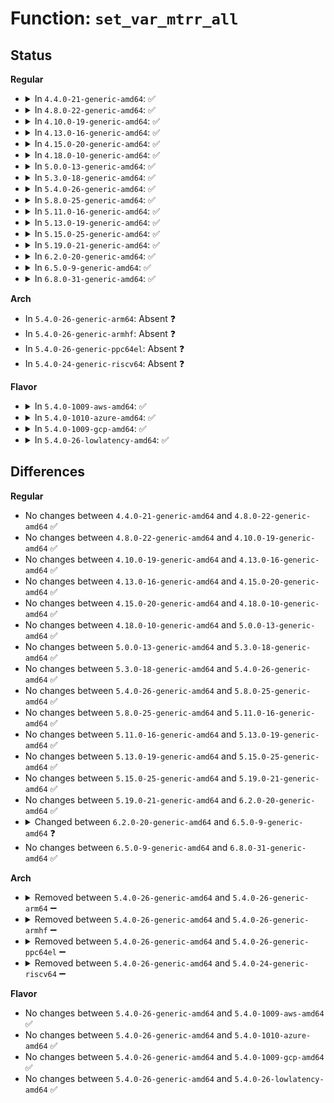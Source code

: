 # Function: <code>set_var_mtrr_all</code>

## Status
<b>Regular</b>
<ul>
<li>
<details>
<summary>In <code>4.4.0-21-generic-amd64</code>: ✅</summary>

```c
void set_var_mtrr_all(unsigned int address_bits)
```

```json
{
  "name": "set_var_mtrr_all",
  "collision_type": "Unique Static",
  "inline_type": "No",
  "funcs": [
    {
      "addr": 18446744071595015659,
      "name": "set_var_mtrr_all",
      "external": false,
      "loc": "arch/x86/kernel/cpu/mtrr/cleanup.c:213",
      "file": "arch/x86/kernel/cpu/mtrr/cleanup.c",
      "inline": "seen, unknown",
      "caller_inline": [],
      "caller_func": [
        "arch/x86/kernel/cpu/mtrr/cleanup.c:mtrr_cleanup"
      ]
    }
  ],
  "symbols": [
    {
      "addr": 18446744071595015659,
      "name": "set_var_mtrr_all",
      "section": ".init.text",
      "bind": "STB_LOCAL",
      "size": 141
    }
  ]
}
```
</details>
</li>
<li>
<details>
<summary>In <code>4.8.0-22-generic-amd64</code>: ✅</summary>

```c
void set_var_mtrr_all(unsigned int address_bits)
```

```json
{
  "name": "set_var_mtrr_all",
  "collision_type": "Unique Static",
  "inline_type": "No",
  "funcs": [
    {
      "addr": 18446744071595180358,
      "name": "set_var_mtrr_all",
      "external": false,
      "loc": "arch/x86/kernel/cpu/mtrr/cleanup.c:212",
      "file": "arch/x86/kernel/cpu/mtrr/cleanup.c",
      "inline": "seen, unknown",
      "caller_inline": [],
      "caller_func": [
        "arch/x86/kernel/cpu/mtrr/cleanup.c:mtrr_cleanup",
        "arch/x86/kernel/cpu/mtrr/cleanup.c:mtrr_cleanup"
      ]
    }
  ],
  "symbols": [
    {
      "addr": 18446744071595180358,
      "name": "set_var_mtrr_all",
      "section": ".init.text",
      "bind": "STB_LOCAL",
      "size": 141
    }
  ]
}
```
</details>
</li>
<li>
<details>
<summary>In <code>4.10.0-19-generic-amd64</code>: ✅</summary>

```c
void set_var_mtrr_all(unsigned int address_bits)
```

```json
{
  "name": "set_var_mtrr_all",
  "collision_type": "Unique Static",
  "inline_type": "No",
  "funcs": [
    {
      "addr": 18446744071595423570,
      "name": "set_var_mtrr_all",
      "external": false,
      "loc": "arch/x86/kernel/cpu/mtrr/cleanup.c:212",
      "file": "arch/x86/kernel/cpu/mtrr/cleanup.c",
      "inline": "seen, unknown",
      "caller_inline": [],
      "caller_func": [
        "arch/x86/kernel/cpu/mtrr/cleanup.c:mtrr_cleanup",
        "arch/x86/kernel/cpu/mtrr/cleanup.c:mtrr_cleanup"
      ]
    }
  ],
  "symbols": [
    {
      "addr": 18446744071595423570,
      "name": "set_var_mtrr_all",
      "section": ".init.text",
      "bind": "STB_LOCAL",
      "size": 141
    }
  ]
}
```
</details>
</li>
<li>
<details>
<summary>In <code>4.13.0-16-generic-amd64</code>: ✅</summary>

```c
void set_var_mtrr_all(unsigned int address_bits)
```

```json
{
  "name": "set_var_mtrr_all",
  "collision_type": "Unique Static",
  "inline_type": "No",
  "funcs": [
    {
      "addr": 18446744071596343681,
      "name": "set_var_mtrr_all",
      "external": false,
      "loc": "arch/x86/kernel/cpu/mtrr/cleanup.c:212",
      "file": "arch/x86/kernel/cpu/mtrr/cleanup.c",
      "inline": "seen, unknown",
      "caller_inline": [],
      "caller_func": [
        "arch/x86/kernel/cpu/mtrr/cleanup.c:mtrr_cleanup",
        "arch/x86/kernel/cpu/mtrr/cleanup.c:mtrr_cleanup"
      ]
    }
  ],
  "symbols": [
    {
      "addr": 18446744071596343681,
      "name": "set_var_mtrr_all",
      "section": ".init.text",
      "bind": "STB_LOCAL",
      "size": 142
    }
  ]
}
```
</details>
</li>
<li>
<details>
<summary>In <code>4.15.0-20-generic-amd64</code>: ✅</summary>

```c
void set_var_mtrr_all(unsigned int address_bits)
```

```json
{
  "name": "set_var_mtrr_all",
  "collision_type": "Unique Static",
  "inline_type": "No",
  "funcs": [
    {
      "addr": 18446744071602661773,
      "name": "set_var_mtrr_all",
      "external": false,
      "loc": "arch/x86/kernel/cpu/mtrr/cleanup.c:212",
      "file": "arch/x86/kernel/cpu/mtrr/cleanup.c",
      "inline": "seen, unknown",
      "caller_inline": [],
      "caller_func": [
        "arch/x86/kernel/cpu/mtrr/cleanup.c:mtrr_cleanup",
        "arch/x86/kernel/cpu/mtrr/cleanup.c:mtrr_cleanup"
      ]
    }
  ],
  "symbols": [
    {
      "addr": 18446744071602661773,
      "name": "set_var_mtrr_all",
      "section": ".init.text",
      "bind": "STB_LOCAL",
      "size": 142
    }
  ]
}
```
</details>
</li>
<li>
<details>
<summary>In <code>4.18.0-10-generic-amd64</code>: ✅</summary>

```c
void set_var_mtrr_all(unsigned int address_bits)
```

```json
{
  "name": "set_var_mtrr_all",
  "collision_type": "Unique Static",
  "inline_type": "No",
  "funcs": [
    {
      "addr": 18446744071602834091,
      "name": "set_var_mtrr_all",
      "external": false,
      "loc": "arch/x86/kernel/cpu/mtrr/cleanup.c:212",
      "file": "arch/x86/kernel/cpu/mtrr/cleanup.c",
      "inline": "seen, unknown",
      "caller_inline": [],
      "caller_func": [
        "arch/x86/kernel/cpu/mtrr/cleanup.c:mtrr_cleanup",
        "arch/x86/kernel/cpu/mtrr/cleanup.c:mtrr_cleanup"
      ]
    }
  ],
  "symbols": [
    {
      "addr": 18446744071602834091,
      "name": "set_var_mtrr_all",
      "section": ".init.text",
      "bind": "STB_LOCAL",
      "size": 141
    }
  ]
}
```
</details>
</li>
<li>
<details>
<summary>In <code>5.0.0-13-generic-amd64</code>: ✅</summary>

```c
void set_var_mtrr_all(unsigned int address_bits)
```

```json
{
  "name": "set_var_mtrr_all",
  "collision_type": "Unique Static",
  "inline_type": "No",
  "funcs": [
    {
      "addr": 18446744071604628075,
      "name": "set_var_mtrr_all",
      "external": false,
      "loc": "arch/x86/kernel/cpu/mtrr/cleanup.c:212",
      "file": "arch/x86/kernel/cpu/mtrr/cleanup.c",
      "inline": "seen, unknown",
      "caller_inline": [],
      "caller_func": [
        "arch/x86/kernel/cpu/mtrr/cleanup.c:mtrr_cleanup",
        "arch/x86/kernel/cpu/mtrr/cleanup.c:mtrr_cleanup"
      ]
    }
  ],
  "symbols": [
    {
      "addr": 18446744071604628075,
      "name": "set_var_mtrr_all",
      "section": ".init.text",
      "bind": "STB_LOCAL",
      "size": 141
    }
  ]
}
```
</details>
</li>
<li>
<details>
<summary>In <code>5.3.0-18-generic-amd64</code>: ✅</summary>

```c
void set_var_mtrr_all(unsigned int address_bits)
```

```json
{
  "name": "set_var_mtrr_all",
  "collision_type": "Unique Static",
  "inline_type": "No",
  "funcs": [
    {
      "addr": 18446744071604725269,
      "name": "set_var_mtrr_all",
      "external": false,
      "loc": "arch/x86/kernel/cpu/mtrr/cleanup.c:212",
      "file": "arch/x86/kernel/cpu/mtrr/cleanup.c",
      "inline": "seen, unknown",
      "caller_inline": [],
      "caller_func": [
        "arch/x86/kernel/cpu/mtrr/cleanup.c:mtrr_cleanup",
        "arch/x86/kernel/cpu/mtrr/cleanup.c:mtrr_cleanup"
      ]
    }
  ],
  "symbols": [
    {
      "addr": 18446744071604725269,
      "name": "set_var_mtrr_all",
      "section": ".init.text",
      "bind": "STB_LOCAL",
      "size": 138
    }
  ]
}
```
</details>
</li>
<li>
<details>
<summary>In <code>5.4.0-26-generic-amd64</code>: ✅</summary>

```c
void set_var_mtrr_all(unsigned int address_bits)
```

```json
{
  "name": "set_var_mtrr_all",
  "collision_type": "Unique Static",
  "inline_type": "No",
  "funcs": [
    {
      "addr": 18446744071604738393,
      "name": "set_var_mtrr_all",
      "external": false,
      "loc": "arch/x86/kernel/cpu/mtrr/cleanup.c:212",
      "file": "arch/x86/kernel/cpu/mtrr/cleanup.c",
      "inline": "seen, unknown",
      "caller_inline": [],
      "caller_func": [
        "arch/x86/kernel/cpu/mtrr/cleanup.c:mtrr_cleanup",
        "arch/x86/kernel/cpu/mtrr/cleanup.c:mtrr_cleanup"
      ]
    }
  ],
  "symbols": [
    {
      "addr": 18446744071604738393,
      "name": "set_var_mtrr_all",
      "section": ".init.text",
      "bind": "STB_LOCAL",
      "size": 138
    }
  ]
}
```
</details>
</li>
<li>
<details>
<summary>In <code>5.8.0-25-generic-amd64</code>: ✅</summary>

```c
void set_var_mtrr_all(unsigned int address_bits)
```

```json
{
  "name": "set_var_mtrr_all",
  "collision_type": "Unique Static",
  "inline_type": "No",
  "funcs": [
    {
      "addr": 18446744071609084631,
      "name": "set_var_mtrr_all",
      "external": false,
      "loc": "arch/x86/kernel/cpu/mtrr/cleanup.c:212",
      "file": "arch/x86/kernel/cpu/mtrr/cleanup.c",
      "inline": "seen, unknown",
      "caller_inline": [],
      "caller_func": [
        "arch/x86/kernel/cpu/mtrr/cleanup.c:mtrr_cleanup",
        "arch/x86/kernel/cpu/mtrr/cleanup.c:mtrr_cleanup"
      ]
    }
  ],
  "symbols": [
    {
      "addr": 18446744071609084631,
      "name": "set_var_mtrr_all",
      "section": ".init.text",
      "bind": "STB_LOCAL",
      "size": 143
    }
  ]
}
```
</details>
</li>
<li>
<details>
<summary>In <code>5.11.0-16-generic-amd64</code>: ✅</summary>

```c
void set_var_mtrr_all(unsigned int address_bits)
```

```json
{
  "name": "set_var_mtrr_all",
  "collision_type": "Unique Static",
  "inline_type": "No",
  "funcs": [
    {
      "addr": 18446744071612148394,
      "name": "set_var_mtrr_all",
      "external": false,
      "loc": "arch/x86/kernel/cpu/mtrr/cleanup.c:212",
      "file": "arch/x86/kernel/cpu/mtrr/cleanup.c",
      "inline": "seen, unknown",
      "caller_inline": [],
      "caller_func": [
        "arch/x86/kernel/cpu/mtrr/cleanup.c:mtrr_cleanup",
        "arch/x86/kernel/cpu/mtrr/cleanup.c:mtrr_cleanup"
      ]
    }
  ],
  "symbols": [
    {
      "addr": 18446744071612148394,
      "name": "set_var_mtrr_all",
      "section": ".init.text",
      "bind": "STB_LOCAL",
      "size": 143
    }
  ]
}
```
</details>
</li>
<li>
<details>
<summary>In <code>5.13.0-19-generic-amd64</code>: ✅</summary>

```c
void set_var_mtrr_all(unsigned int address_bits)
```

```json
{
  "name": "set_var_mtrr_all",
  "collision_type": "Unique Static",
  "inline_type": "No",
  "funcs": [
    {
      "addr": 18446744071614288100,
      "name": "set_var_mtrr_all",
      "external": false,
      "loc": "arch/x86/kernel/cpu/mtrr/cleanup.c:212",
      "file": "arch/x86/kernel/cpu/mtrr/cleanup.c",
      "inline": "seen, unknown",
      "caller_inline": [],
      "caller_func": [
        "arch/x86/kernel/cpu/mtrr/cleanup.c:mtrr_cleanup",
        "arch/x86/kernel/cpu/mtrr/cleanup.c:mtrr_cleanup"
      ]
    }
  ],
  "symbols": [
    {
      "addr": 18446744071614288100,
      "name": "set_var_mtrr_all",
      "section": ".init.text",
      "bind": "STB_LOCAL",
      "size": 143
    }
  ]
}
```
</details>
</li>
<li>
<details>
<summary>In <code>5.15.0-25-generic-amd64</code>: ✅</summary>

```c
void set_var_mtrr_all(unsigned int address_bits)
```

```json
{
  "name": "set_var_mtrr_all",
  "collision_type": "Unique Static",
  "inline_type": "No",
  "funcs": [
    {
      "addr": 18446744071615212763,
      "name": "set_var_mtrr_all",
      "external": false,
      "loc": "arch/x86/kernel/cpu/mtrr/cleanup.c:212",
      "file": "arch/x86/kernel/cpu/mtrr/cleanup.c",
      "inline": "seen, unknown",
      "caller_inline": [],
      "caller_func": [
        "arch/x86/kernel/cpu/mtrr/cleanup.c:mtrr_cleanup",
        "arch/x86/kernel/cpu/mtrr/cleanup.c:mtrr_cleanup"
      ]
    }
  ],
  "symbols": [
    {
      "addr": 18446744071615212763,
      "name": "set_var_mtrr_all",
      "section": ".init.text",
      "bind": "STB_LOCAL",
      "size": 319
    }
  ]
}
```
</details>
</li>
<li>
<details>
<summary>In <code>5.19.0-21-generic-amd64</code>: ✅</summary>

```c
void set_var_mtrr_all(unsigned int address_bits)
```

```json
{
  "name": "set_var_mtrr_all",
  "collision_type": "Unique Static",
  "inline_type": "No",
  "funcs": [
    {
      "addr": 18446744071616986398,
      "name": "set_var_mtrr_all",
      "external": false,
      "loc": "arch/x86/kernel/cpu/mtrr/cleanup.c:212",
      "file": "arch/x86/kernel/cpu/mtrr/cleanup.c",
      "inline": "seen, unknown",
      "caller_inline": [],
      "caller_func": [
        "arch/x86/kernel/cpu/mtrr/cleanup.c:mtrr_cleanup",
        "arch/x86/kernel/cpu/mtrr/cleanup.c:mtrr_cleanup"
      ]
    }
  ],
  "symbols": [
    {
      "addr": 18446744071616986398,
      "name": "set_var_mtrr_all",
      "section": ".init.text",
      "bind": "STB_LOCAL",
      "size": 314
    }
  ]
}
```
</details>
</li>
<li>
<details>
<summary>In <code>6.2.0-20-generic-amd64</code>: ✅</summary>

```c
void set_var_mtrr_all(unsigned int address_bits)
```

```json
{
  "name": "set_var_mtrr_all",
  "collision_type": "Unique Static",
  "inline_type": "No",
  "funcs": [
    {
      "addr": 18446744071627609648,
      "name": "set_var_mtrr_all",
      "external": false,
      "loc": "arch/x86/kernel/cpu/mtrr/cleanup.c:212",
      "file": "arch/x86/kernel/cpu/mtrr/cleanup.c",
      "inline": "seen, unknown",
      "caller_inline": [],
      "caller_func": [
        "arch/x86/kernel/cpu/mtrr/cleanup.c:mtrr_cleanup",
        "arch/x86/kernel/cpu/mtrr/cleanup.c:mtrr_cleanup"
      ]
    }
  ],
  "symbols": [
    {
      "addr": 18446744071627609648,
      "name": "set_var_mtrr_all",
      "section": ".init.text",
      "bind": "STB_LOCAL",
      "size": 420
    }
  ]
}
```
</details>
</li>
<li>
<details>
<summary>In <code>6.5.0-9-generic-amd64</code>: ✅</summary>

```c
void set_var_mtrr_all()
```

```json
{
  "name": "set_var_mtrr_all",
  "collision_type": "Unique Static",
  "inline_type": "No",
  "funcs": [
    {
      "addr": 18446744071619361520,
      "name": "set_var_mtrr_all",
      "external": false,
      "loc": "arch/x86/kernel/cpu/mtrr/cleanup.c:199",
      "file": "arch/x86/kernel/cpu/mtrr/cleanup.c",
      "inline": "seen, unknown",
      "caller_inline": [],
      "caller_func": [
        "arch/x86/kernel/cpu/mtrr/cleanup.c:mtrr_cleanup",
        "arch/x86/kernel/cpu/mtrr/cleanup.c:mtrr_cleanup"
      ]
    }
  ],
  "symbols": [
    {
      "addr": 18446744071619361520,
      "name": "set_var_mtrr_all",
      "section": ".init.text",
      "bind": "STB_LOCAL",
      "size": 427
    }
  ]
}
```
</details>
</li>
<li>
<details>
<summary>In <code>6.8.0-31-generic-amd64</code>: ✅</summary>

```c
void set_var_mtrr_all()
```

```json
{
  "name": "set_var_mtrr_all",
  "collision_type": "Unique Static",
  "inline_type": "No",
  "funcs": [
    {
      "addr": 18446744071621655408,
      "name": "set_var_mtrr_all",
      "external": false,
      "loc": "arch/x86/kernel/cpu/mtrr/cleanup.c:199",
      "file": "arch/x86/kernel/cpu/mtrr/cleanup.c",
      "inline": "seen, unknown",
      "caller_inline": [],
      "caller_func": [
        "arch/x86/kernel/cpu/mtrr/cleanup.c:mtrr_cleanup",
        "arch/x86/kernel/cpu/mtrr/cleanup.c:mtrr_cleanup"
      ]
    }
  ],
  "symbols": [
    {
      "addr": 18446744071621655408,
      "name": "set_var_mtrr_all",
      "section": ".init.text",
      "bind": "STB_LOCAL",
      "size": 427
    }
  ]
}
```
</details>
</li>
</ul>
<b>Arch</b>
<ul>
<li>
In <code>5.4.0-26-generic-arm64</code>: Absent ❓
</li>
<li>
In <code>5.4.0-26-generic-armhf</code>: Absent ❓
</li>
<li>
In <code>5.4.0-26-generic-ppc64el</code>: Absent ❓
</li>
<li>
In <code>5.4.0-24-generic-riscv64</code>: Absent ❓
</li>
</ul>
<b>Flavor</b>
<ul>
<li>
<details>
<summary>In <code>5.4.0-1009-aws-amd64</code>: ✅</summary>

```c
void set_var_mtrr_all(unsigned int address_bits)
```

```json
{
  "name": "set_var_mtrr_all",
  "collision_type": "Unique Static",
  "inline_type": "No",
  "funcs": [
    {
      "addr": 18446744071604664696,
      "name": "set_var_mtrr_all",
      "external": false,
      "loc": "arch/x86/kernel/cpu/mtrr/cleanup.c:212",
      "file": "arch/x86/kernel/cpu/mtrr/cleanup.c",
      "inline": "seen, unknown",
      "caller_inline": [],
      "caller_func": [
        "arch/x86/kernel/cpu/mtrr/cleanup.c:mtrr_cleanup",
        "arch/x86/kernel/cpu/mtrr/cleanup.c:mtrr_cleanup"
      ]
    }
  ],
  "symbols": [
    {
      "addr": 18446744071604664696,
      "name": "set_var_mtrr_all",
      "section": ".init.text",
      "bind": "STB_LOCAL",
      "size": 138
    }
  ]
}
```
</details>
</li>
<li>
<details>
<summary>In <code>5.4.0-1010-azure-amd64</code>: ✅</summary>

```c
void set_var_mtrr_all(unsigned int address_bits)
```

```json
{
  "name": "set_var_mtrr_all",
  "collision_type": "Unique Static",
  "inline_type": "No",
  "funcs": [
    {
      "addr": 18446744071604632389,
      "name": "set_var_mtrr_all",
      "external": false,
      "loc": "arch/x86/kernel/cpu/mtrr/cleanup.c:212",
      "file": "arch/x86/kernel/cpu/mtrr/cleanup.c",
      "inline": "seen, unknown",
      "caller_inline": [],
      "caller_func": [
        "arch/x86/kernel/cpu/mtrr/cleanup.c:mtrr_cleanup",
        "arch/x86/kernel/cpu/mtrr/cleanup.c:mtrr_cleanup"
      ]
    }
  ],
  "symbols": [
    {
      "addr": 18446744071604632389,
      "name": "set_var_mtrr_all",
      "section": ".init.text",
      "bind": "STB_LOCAL",
      "size": 138
    }
  ]
}
```
</details>
</li>
<li>
<details>
<summary>In <code>5.4.0-1009-gcp-amd64</code>: ✅</summary>

```c
void set_var_mtrr_all(unsigned int address_bits)
```

```json
{
  "name": "set_var_mtrr_all",
  "collision_type": "Unique Static",
  "inline_type": "No",
  "funcs": [
    {
      "addr": 18446744071604742459,
      "name": "set_var_mtrr_all",
      "external": false,
      "loc": "arch/x86/kernel/cpu/mtrr/cleanup.c:212",
      "file": "arch/x86/kernel/cpu/mtrr/cleanup.c",
      "inline": "seen, unknown",
      "caller_inline": [],
      "caller_func": [
        "arch/x86/kernel/cpu/mtrr/cleanup.c:mtrr_cleanup",
        "arch/x86/kernel/cpu/mtrr/cleanup.c:mtrr_cleanup"
      ]
    }
  ],
  "symbols": [
    {
      "addr": 18446744071604742459,
      "name": "set_var_mtrr_all",
      "section": ".init.text",
      "bind": "STB_LOCAL",
      "size": 138
    }
  ]
}
```
</details>
</li>
<li>
<details>
<summary>In <code>5.4.0-26-lowlatency-amd64</code>: ✅</summary>

```c
void set_var_mtrr_all(unsigned int address_bits)
```

```json
{
  "name": "set_var_mtrr_all",
  "collision_type": "Unique Static",
  "inline_type": "No",
  "funcs": [
    {
      "addr": 18446744071604742505,
      "name": "set_var_mtrr_all",
      "external": false,
      "loc": "arch/x86/kernel/cpu/mtrr/cleanup.c:212",
      "file": "arch/x86/kernel/cpu/mtrr/cleanup.c",
      "inline": "seen, unknown",
      "caller_inline": [],
      "caller_func": [
        "arch/x86/kernel/cpu/mtrr/cleanup.c:mtrr_cleanup",
        "arch/x86/kernel/cpu/mtrr/cleanup.c:mtrr_cleanup"
      ]
    }
  ],
  "symbols": [
    {
      "addr": 18446744071604742505,
      "name": "set_var_mtrr_all",
      "section": ".init.text",
      "bind": "STB_LOCAL",
      "size": 138
    }
  ]
}
```
</details>
</li>
</ul>

## Differences
<b>Regular</b>
<ul>
<li>
No changes between <code>4.4.0-21-generic-amd64</code> and <code>4.8.0-22-generic-amd64</code> ✅
</li>
<li>
No changes between <code>4.8.0-22-generic-amd64</code> and <code>4.10.0-19-generic-amd64</code> ✅
</li>
<li>
No changes between <code>4.10.0-19-generic-amd64</code> and <code>4.13.0-16-generic-amd64</code> ✅
</li>
<li>
No changes between <code>4.13.0-16-generic-amd64</code> and <code>4.15.0-20-generic-amd64</code> ✅
</li>
<li>
No changes between <code>4.15.0-20-generic-amd64</code> and <code>4.18.0-10-generic-amd64</code> ✅
</li>
<li>
No changes between <code>4.18.0-10-generic-amd64</code> and <code>5.0.0-13-generic-amd64</code> ✅
</li>
<li>
No changes between <code>5.0.0-13-generic-amd64</code> and <code>5.3.0-18-generic-amd64</code> ✅
</li>
<li>
No changes between <code>5.3.0-18-generic-amd64</code> and <code>5.4.0-26-generic-amd64</code> ✅
</li>
<li>
No changes between <code>5.4.0-26-generic-amd64</code> and <code>5.8.0-25-generic-amd64</code> ✅
</li>
<li>
No changes between <code>5.8.0-25-generic-amd64</code> and <code>5.11.0-16-generic-amd64</code> ✅
</li>
<li>
No changes between <code>5.11.0-16-generic-amd64</code> and <code>5.13.0-19-generic-amd64</code> ✅
</li>
<li>
No changes between <code>5.13.0-19-generic-amd64</code> and <code>5.15.0-25-generic-amd64</code> ✅
</li>
<li>
No changes between <code>5.15.0-25-generic-amd64</code> and <code>5.19.0-21-generic-amd64</code> ✅
</li>
<li>
No changes between <code>5.19.0-21-generic-amd64</code> and <code>6.2.0-20-generic-amd64</code> ✅
</li>
<li>
<details>
<summary>Changed between <code>6.2.0-20-generic-amd64</code> and <code>6.5.0-9-generic-amd64</code> ❓</summary>
<ul>
<li>
<b>Param removed. </b>
<code>unsigned int address_bits</code>
</li>
</ul>
</details>
</li>
<li>
No changes between <code>6.5.0-9-generic-amd64</code> and <code>6.8.0-31-generic-amd64</code> ✅
</li>
</ul>
<b>Arch</b>
<ul>
<li>
<details>
<summary>Removed between <code>5.4.0-26-generic-amd64</code> and <code>5.4.0-26-generic-arm64</code> ➖</summary>

```c
void set_var_mtrr_all(unsigned int address_bits)
```
</details>
</li>
<li>
<details>
<summary>Removed between <code>5.4.0-26-generic-amd64</code> and <code>5.4.0-26-generic-armhf</code> ➖</summary>

```c
void set_var_mtrr_all(unsigned int address_bits)
```
</details>
</li>
<li>
<details>
<summary>Removed between <code>5.4.0-26-generic-amd64</code> and <code>5.4.0-26-generic-ppc64el</code> ➖</summary>

```c
void set_var_mtrr_all(unsigned int address_bits)
```
</details>
</li>
<li>
<details>
<summary>Removed between <code>5.4.0-26-generic-amd64</code> and <code>5.4.0-24-generic-riscv64</code> ➖</summary>

```c
void set_var_mtrr_all(unsigned int address_bits)
```
</details>
</li>
</ul>
<b>Flavor</b>
<ul>
<li>
No changes between <code>5.4.0-26-generic-amd64</code> and <code>5.4.0-1009-aws-amd64</code> ✅
</li>
<li>
No changes between <code>5.4.0-26-generic-amd64</code> and <code>5.4.0-1010-azure-amd64</code> ✅
</li>
<li>
No changes between <code>5.4.0-26-generic-amd64</code> and <code>5.4.0-1009-gcp-amd64</code> ✅
</li>
<li>
No changes between <code>5.4.0-26-generic-amd64</code> and <code>5.4.0-26-lowlatency-amd64</code> ✅
</li>
</ul>
